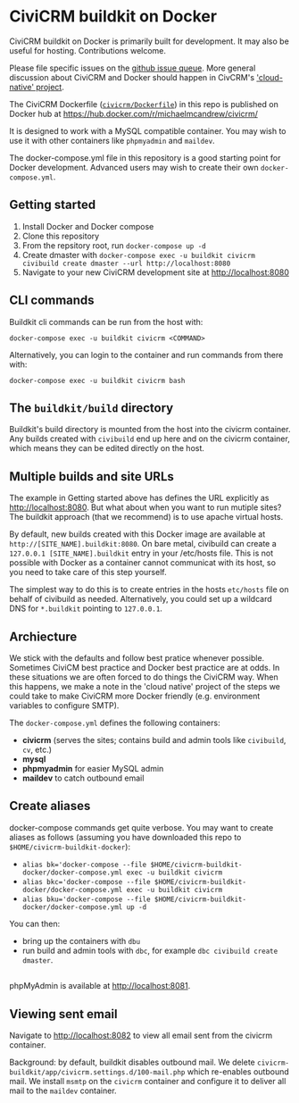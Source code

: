 # CiviCRM buildkit on Docker

CiviCRM buildkit on Docker is primarily built for development. It may also be useful for hosting. Contributions welcome.

Please file specific issues on the [github issue queue](https://github.com/michaelmcandrew/civicrm-buildkit-docker/issues). More general discussion about CiviCRM and Docker should happen in CivCRM's ['cloud-native' project](https://lab.civicrm.org/dev/cloud-native).

The CiviCRM Dockerfile ([`civicrm/Dockerfile`]('civicrm/Dockerfile')) in this repo is published on Docker hub at <https://hub.docker.com/r/michaelmcandrew/civicrm/>

It is designed to work with a MySQL compatible container. You may wish to use it with other containers like `phpmyadmin` and `maildev`.

The docker-compose.yml file in this repository is a good starting point for Docker development. Advanced users may wish to create their own `docker-compose.yml`.

## Getting started

1. Install Docker and Docker compose
2. Clone this repository
3. From the repsitory root, run `docker-compose up -d`
4. Create dmaster with `docker-compose exec -u buildkit civicrm civibuild create dmaster --url http://localhost:8080`
5. Navigate to your new CiviCRM development site at <http://localhost:8080>

## CLI commands

Buildkit cli commands can be run from the host with:

`docker-compose exec -u buildkit civicrm <COMMAND>`

Alternatively, you can login to the container and run commands from there with:

`docker-compose exec -u buildkit civicrm bash`

## The `buildkit/build` directory

Buildkit's build directory is mounted from the host into the civicrm container. Any builds created with `civibuild` end up here and on the civicrm container, which means they can be edited directly on the host.

## Multiple builds and site URLs

The example in Getting started above has defines the URL explicitly as <http://localhost:8080>. But what about when you want to run mutiple sites? The buildkit approach (that we recommend) is to use apache virtual hosts.

By default, new builds created with this Docker image are available at `http://[SITE_NAME].buildkit:8080`. On bare metal, civibuild can create a `127.0.0.1 [SITE_NAME].buildkit` entry in your /etc/hosts file. This is not possible with Docker as a container cannot communicat with its host, so you need to take care of this step yourself.

The simplest way to do this is to create entries in the hosts `etc/hosts` file on behalf of civibuild as needed. Alternatively, you could set up a wildcard DNS for `*.buildkit` pointing to `127.0.0.1`.

## Archiecture

We stick with the defaults and follow best pratice whenever possible. Sometimes CiviCM best practice and Docker best practice are at odds. In these situations we are often forced to do things the CiviCRM way. When this happens, we make a note in the 'cloud native' project of the steps we could take to make CiviCRM more Docker friendly (e.g. environment variables to configure SMTP).

The `docker-compose.yml` defines the following containers:

* **civicrm** (serves the sites; contains build and admin tools like `civibuild`, `cv`, etc.)
* **mysql**
* **phpmyadmin** for easier MySQL admin
* **maildev** to catch outbound email

## Create aliases

docker-compose commands get quite verbose. You may want to create aliases as follows (assuming you have downloaded this repo to `$HOME/civicrm-buildkit-docker`):

- `alias bk='docker-compose --file $HOME/civicrm-buildkit-docker/docker-compose.yml exec -u buildkit civicrm`
- `alias bkc='docker-compose --file $HOME/civicrm-buildkit-docker/docker-compose.yml exec -u buildkit civicrm`
- `alias bku='docker-compose --file $HOME/civicrm-buildkit-docker/docker-compose.yml up -d`

You can then:

- bring up the containers with `dbu`
- run build and admin tools with `dbc`, for example `dbc civibuild create dmaster`.

##

phpMyAdmin is available at <http://localhost:8081>.

## Viewing sent email

Navigate to <http://localhost:8082> to view all email sent from the civicrm container.

Background: by default, buildkit disables outbound mail. We delete `civicrm-buildkit/app/civicrm.settings.d/100-mail.php` which re-enables outbound mail. We install `msmtp` on the `civicrm` container and configure it to deliver all mail to the `maildev` container.
